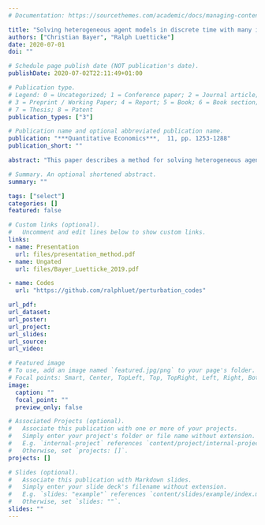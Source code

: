 ```yaml
---
# Documentation: https://sourcethemes.com/academic/docs/managing-content/

title: "Solving heterogeneous agent models in discrete time with many idiosyncratic states by perturbation methods"
authors: ["Christian Bayer", "Ralph Luetticke"]
date: 2020-07-01
doi: ""

# Schedule page publish date (NOT publication's date).
publishDate: 2020-07-02T22:11:49+01:00

# Publication type.
# Legend: 0 = Uncategorized; 1 = Conference paper; 2 = Journal article;
# 3 = Preprint / Working Paper; 4 = Report; 5 = Book; 6 = Book section;
# 7 = Thesis; 8 = Patent
publication_types: ["3"]

# Publication name and optional abbreviated publication name.
publication: "***Quantitative Economics***,  11, pp. 1253-1288"
publication_short: ""

abstract: "This paper describes a method for solving heterogeneous agent models with aggregate risk and many idiosyncratic states formulated in discrete time. It extends the method proposed by Reiter (2009) and complements recent work by Ahn et al. (2017) on how to solve such models in continuous time. We suggest first solving for the stationary equilibrium of the model without aggregate risk. We then write the functionals that describe the recursive equilibrium as sparse expansions around their stationary equilibrium counterparts. Finally we use the perturbation method of Schmitt-Grohé and Uribe (2004) to approximate the aggregate dynamics of the model."

# Summary. An optional shortened abstract.
summary: ""

tags: ["select"]
categories: []
featured: false

# Custom links (optional).
#   Uncomment and edit lines below to show custom links.
links:
- name: Presentation
  url: files/presentation_method.pdf
- name: Ungated
  url: files/Bayer_Luetticke_2019.pdf

- name: Codes
  url: "https://github.com/ralphluet/perturbation_codes"

url_pdf:
url_dataset:
url_poster:
url_project:
url_slides:
url_source:
url_video:

# Featured image
# To use, add an image named `featured.jpg/png` to your page's folder.
# Focal points: Smart, Center, TopLeft, Top, TopRight, Left, Right, BottomLeft, Bottom, BottomRight.
image:
  caption: ""
  focal_point: ""
  preview_only: false

# Associated Projects (optional).
#   Associate this publication with one or more of your projects.
#   Simply enter your project's folder or file name without extension.
#   E.g. `internal-project` references `content/project/internal-project/index.md`.
#   Otherwise, set `projects: []`.
projects: []

# Slides (optional).
#   Associate this publication with Markdown slides.
#   Simply enter your slide deck's filename without extension.
#   E.g. `slides: "example"` references `content/slides/example/index.md`.
#   Otherwise, set `slides: ""`.
slides: ""
---
```


